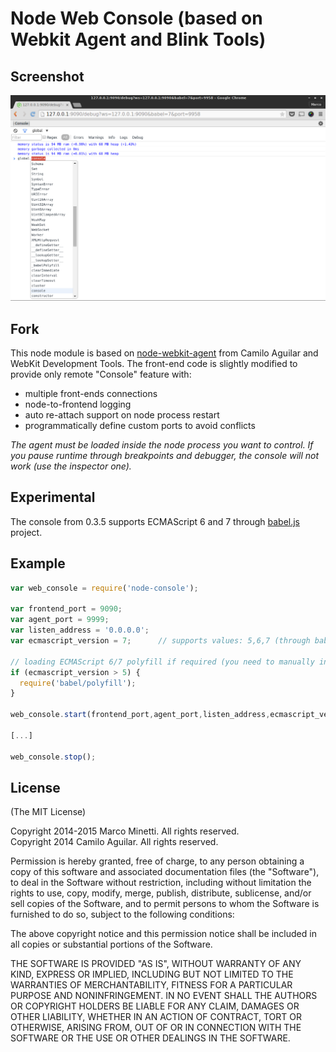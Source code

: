 # Node Web Console (based on Webkit Agent and Blink Tools)

## Screenshot

![Screenshot](https://raw.githubusercontent.com/marcominetti/node-console/master/screenshot.png)  

## Fork

This node module is based on [node-webkit-agent](https://github.com/c4milo/node-webkit-agent) from Camilo Aguilar and WebKit Development Tools.
The front-end code is slightly modified to provide only remote "Console" feature with:  
* multiple front-ends connections  
* node-to-frontend logging  
* auto re-attach support on node process restart  
* programmatically define custom ports to avoid conflicts  

_The agent must be loaded inside the node process you want to control. If you pause runtime through breakpoints and debugger, the console will not work (use the inspector one)._



## Experimental
The console from 0.3.5 supports ECMAScript 6 and 7 through [babel.js](https://github.com/babel/babel) project.



## Example
```javascript  
var web_console = require('node-console');  

var frontend_port = 9090;
var agent_port = 9999;
var listen_address = '0.0.0.0';
var ecmascript_version = 7;      // supports values: 5,6,7 (through babel.js)

// loading ECMAScript 6/7 polyfill if required (you need to manually install it)
if (ecmascript_version > 5) {
  require('babel/polyfill');
}

web_console.start(frontend_port,agent_port,listen_address,ecmascript_version); 

[...]  

web_console.stop();  
```


## License
(The MIT License)

Copyright 2014-2015 Marco Minetti. All rights reserved.  
Copyright 2014 Camilo Aguilar. All rights reserved.

Permission is hereby granted, free of charge, to any person obtaining a copy
of this software and associated documentation files (the "Software"), to
deal in the Software without restriction, including without limitation the
rights to use, copy, modify, merge, publish, distribute, sublicense, and/or
sell copies of the Software, and to permit persons to whom the Software is
furnished to do so, subject to the following conditions:

The above copyright notice and this permission notice shall be included in
all copies or substantial portions of the Software.

THE SOFTWARE IS PROVIDED "AS IS", WITHOUT WARRANTY OF ANY KIND, EXPRESS OR
IMPLIED, INCLUDING BUT NOT LIMITED TO THE WARRANTIES OF MERCHANTABILITY,
FITNESS FOR A PARTICULAR PURPOSE AND NONINFRINGEMENT. IN NO EVENT SHALL THE
AUTHORS OR COPYRIGHT HOLDERS BE LIABLE FOR ANY CLAIM, DAMAGES OR OTHER
LIABILITY, WHETHER IN AN ACTION OF CONTRACT, TORT OR OTHERWISE, ARISING
FROM, OUT OF OR IN CONNECTION WITH THE SOFTWARE OR THE USE OR OTHER DEALINGS
IN THE SOFTWARE.
